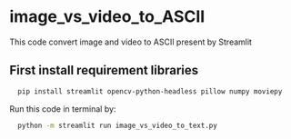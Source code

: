 # image_vs_video_to_ASCII
This code convert image and video to ASCII present by Streamlit

## First install requirement libraries

```bash
  pip install streamlit opencv-python-headless pillow numpy moviepy
```

Run this code in terminal by:

```bash
  python -m streamlit run image_vs_video_to_text.py
```

